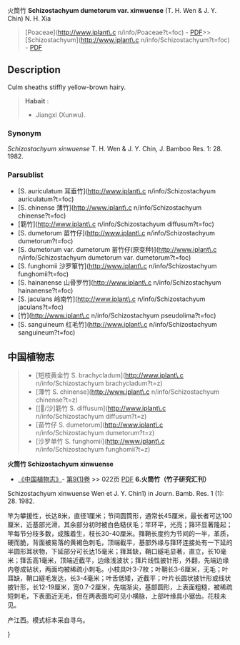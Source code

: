 火筒竹 **Schizostachyum dumetorum var. xinwuense** (T. H. Wen & J. Y. Chin) N. H. Xia

> [Poaceae](http://www.iplant\.c n/info/Poaceae?t=foc) - [PDF](http://www.iplant.cn/foc/pdf/Poaceae.pdf)>>[Schizostachyum](http://www.iplant\.c n/info/Schizostachyum?t=foc) - [PDF](http://www.iplant.cn/foc/pdf/Schizostachyum.pdf)

## Description

Culm sheaths stiffly yellow-brown hairy.

> **Habait** : 
>* Jiangxi (Xunwu).

### Synonym
*Schizostachyum xinwuense* T. H. Wen & J. Y. Chin, J. Bamboo Res. 1: 28. 1982.


### Parsublist

* [S.  auriculatum  耳垂竹](http://www.iplant\.c n/info/Schizostachyum auriculatum?t=foc)
* [S.  chinense  薄竹](http://www.iplant\.c n/info/Schizostachyum chinense?t=foc)
* [簕竹](http://www.iplant\.c n/info/Schizostachyum diffusum?t=foc)
* [S.  dumetorum  苗竹仔](http://www.iplant\.c n/info/Schizostachyum dumetorum?t=foc)
* [S.  dumetorum var. dumetorum  苗竹仔(原变种)](http://www.iplant\.c n/info/Schizostachyum dumetorum var. dumetorum?t=foc)
* [S.  funghomii  沙罗箪竹](http://www.iplant\.c n/info/Schizostachyum funghomii?t=foc)
* [S.  hainanense  山骨罗竹](http://www.iplant\.c n/info/Schizostachyum hainanense?t=foc)
* [S.  jaculans  岭南竹](http://www.iplant\.c n/info/Schizostachyum jaculans?t=foc)
* [竹](http://www.iplant\.c n/info/Schizostachyum pseudolima?t=foc)
* [S.  sanguineum  红毛竹](http://www.iplant\.c n/info/Schizostachyum sanguineum?t=foc)

## 中国植物志

> * [短枝黄金竹  S.  brachycladum](http://www.iplant\.c n/info/Schizostachyum brachycladum?t=z)
> * [薄竹  S.  chinense](http://www.iplant\.c n/info/Schizostachyum chinense?t=z)
> * [[/沙]簕竹  S.  diffusum](http://www.iplant\.c n/info/Schizostachyum diffusum?t=z)
> * [苗竹仔  S.  dumetorum](http://www.iplant\.c n/info/Schizostachyum dumetorum?t=z)
> * [沙罗单竹  S.  funghomii](http://www.iplant\.c n/info/Schizostachyum funghomii?t=z)

**火筒竹 Schizostachyum xinwuense**

* [《中国植物志》](http://www.iplant.cn/frps)- [第9(1)卷](http://www.iplant.cn/frps/vol/9(1)) >> 022页 [PDF](http://www.iplant.cn/frps/pdf/9(1)/022.pdf)
**6.火筒竹（竹子研究汇刊）**

Schizostachyum xinwuense Wen et J. Y. Chin1) in Journ. Bamb. Res. 1 (1): 28. 1982.

竿为攀援性，长达8米，直径1厘米；节间圆筒形，通常长45厘米，最长者可达100厘米，近基部光滑，其余部分初时被白色糙伏毛；竿环平，光亮；箨环显著隆起；竿每节分枝多数，成簇着生，枝长30-40厘米。箨鞘长度约为节间的一半，革质，硬而脆，背面被易落的黄褐色刺毛，顶端截平，基部外缘与箨环连接处有一下延的半圆形耳状物，下延部分可长达15毫米；箨耳缺，鞘口繸毛显著，直立，长10毫米；箨舌高1毫米，顶端近截平，边缘浅波状；箨片线性披针形，外翻，先端边缘内卷成钻状，两面均被稀疏小刺毛。小枝具叶3-7枚；叶鞘长3-6厘米，无毛；叶耳缺，鞘口繸毛发达，长3-4毫米；叶舌低矮，近截平；叶片长圆状披针形或线状披针形，长12-19厘米，宽0.7-2厘米，先端渐尖，基部圆形，上表面粗糙，被稀疏短刺毛，下表面近无毛，但在两表面均可见小横脉，上部叶缘具小锯齿。花枝未见。

产江西。模式标本采自寻乌。


}